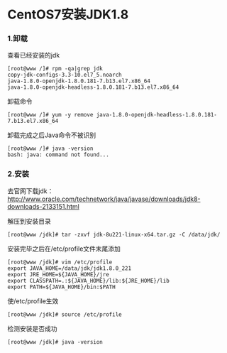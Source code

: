 # CentOS7安装JDK1.8

### 1.卸载

查看已经安装的jdk

```
[root@www /]# rpm -qa|grep jdk
copy-jdk-configs-3.3-10.el7_5.noarch
java-1.8.0-openjdk-1.8.0.181-7.b13.el7.x86_64
java-1.8.0-openjdk-headless-1.8.0.181-7.b13.el7.x86_64
```

卸载命令

```
[root@www /]# yum -y remove java-1.8.0-openjdk-headless-1.8.0.181-7.b13.el7.x86_64
```

卸载完成之后Java命令不被识别

```
[root@www /]# java -version 
bash: java: command not found...
```

### 2.安装

去官网下载jdk：http://www.oracle.com/technetwork/java/javase/downloads/jdk8-downloads-2133151.html

解压到安装目录

```
[root@www /jdk]# tar -zxvf jdk-8u221-linux-x64.tar.gz -C /data/jdk/
```

安装完毕之后在/etc/profile文件末尾添加

```
[root@www /jdk]# vim /etc/profile
export JAVA_HOME=/data/jdk/jdk1.8.0_221
export JRE_HOME=${JAVA_HOME}/jre
export CLASSPATH=.:${JAVA_HOME}/lib:${JRE_HOME}/lib
export PATH=${JAVA_HOME}/bin:$PATH
```

使/etc/profile生效

```
[root@www /jdk]# source /etc/profile
```

检测安装是否成功

```
[root@www /jdk]# java -version
```

